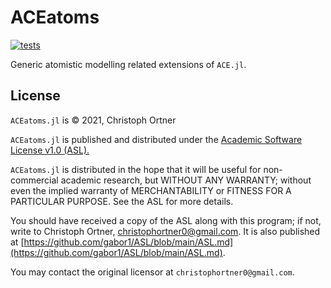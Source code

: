 # ACEatoms

[![tests](https://github.com/ACEsuit/ACEatoms.jl/actions/workflows/Tests.yml/badge.svg)](https://github.com/ACEsuit/ACEatoms.jl/actions/workflows/Tests.yml)

Generic atomistic modelling related extensions of `ACE.jl`.


## License

`ACEatoms.jl` is © 2021, Christoph Ortner

`ACEatoms.jl` is published and distributed under the [Academic Software License v1.0 (ASL).](ASL.md)

`ACEatoms.jl` is distributed in the hope that it will be useful for non-commercial academic research, but WITHOUT ANY WARRANTY; without even the implied warranty of MERCHANTABILITY or FITNESS FOR A PARTICULAR PURPOSE. See the ASL for more details.

You should have received a copy of the ASL along with this program; if not, write to Christoph Ortner, christophortner0@gmail.com. It is also published at [https://github.com/gabor1/ASL/blob/main/ASL.md](https://github.com/gabor1/ASL/blob/main/ASL.md).

You may contact the original licensor at `christophortner0@gmail.com`.
